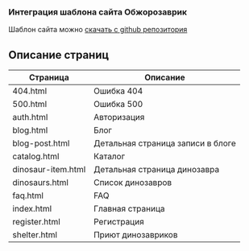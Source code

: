 ### Интеграция шаблона сайта Обжорозаврик

Шаблон сайта можно [скачать с github репозитория](https://github.com/bitrixcasts/gluttonous_layout.git)

## Описание страниц

| Страница           | Описание                          |
|--------------------|-----------------------------------|
| 404.html           | Ошибка 404                        |
| 500.html           | Ошибка 500                        |
| auth.html          | Авторизация                       |
| blog.html          | Блог                              |
| blog-post.html     | Детальная страница записи в блоге |
| catalog.html       | Каталог                           |
| dinosaur-item.html | Детальная страница динозавра      |
| dinosaurs.html     | Список динозавров                 |
| faq.html           | FAQ                               |
| index.html         | Главная страница                  |
| register.html      | Регистрация                       |
| shelter.html       | Приют динозавриков                |

